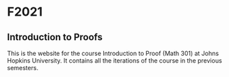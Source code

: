 # F2021

## Introduction to Proofs 

This is the website for the course Introduction to Proof (Math 301) at Johns Hopkins University. It contains all the iterations of the course in the previous semesters. 
